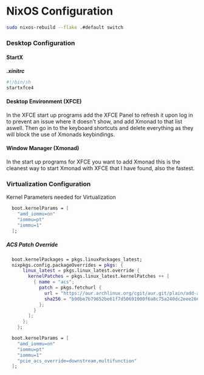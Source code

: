 # NixOS Configuration
```bash
sudo nixos-rebuild --flake .#default switch
```

### Desktop Configuration

#### StartX
***.xinitrc***
```bash
#!/bin/sh
startxfce4
```
#### Desktop Environment (XFCE)
In the XFCE start up programs add the XFCE Panel to refresh it upon log in to prevent an issue where it doesn't show, and add Xmonad to that list aswell. Then go in to the keyboard shortcuts and delete everything as they will block the use of Xmonads keybindings.

#### Window Manager (Xmonad)
In the start up programs for XFCE you want to add Xmonad this is the cleanest way to start Xmonad with XFCE that I have found, also the fastest.

### Virtualization Configuration
Kernel Parameters needed for Virtualization
```nix
  boot.kernelParams = [
    "amd_iommu=on"
    "iommu=pt"
    "iommu=1"
  ];
```

##### ACS Patch Override
```nix
  boot.kernelPackages = pkgs.linuxPackages_latest;
  nixpkgs.config.packageOverrides = pkgs: {
      linux_latest = pkgs.linux_latest.override {
        kernelPatches = pkgs.linux_latest.kernelPatches ++ [
          { name = "acs";
            patch = pkgs.fetchurl {
              url = "https://aur.archlinux.org/cgit/aur.git/plain/add-acs-overrides.patch?h=linux-vfio";
              sha256 = "b90be7b79652be61f7d50691000f6a8c75a240dc2eee2667b68d984f67583f77";
            };
          }
        ];
      };
    };
```

```nix
  boot.kernelParams = [
    "amd_iommu=on"
    "iommu=pt"
    "iommu=1"
    "pcie_acs_override=downstream,multifunction"
  ];
```

